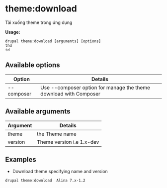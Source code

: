 # theme:download
Tải xuống theme trong ứng dụng

**Usage:**
```
drupal theme:download [arguments] [options]
thd
td
```

## Available options
Option | Details
-------|-------------
--composer | Use --composer option for manage the theme download with Composer

## Available arguments
Argument | Details
---------|-------------
theme | the Theme name
version | Theme version i.e 1.x-dev

## Examples
* Download theme specifying name and version
```
drupal theme:download  Alina 7.x-1.2
```
